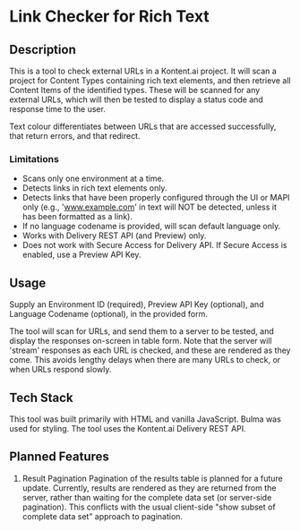 # Link Checker for Rich Text

## Description

This is a tool to check external URLs in a Kontent.ai project.
It will scan a project for Content Types containing rich text elements, and then retrieve all Content Items of the identified types.
These will be scanned for any external URLs, which will then be tested to display a status code and response time to the user.

Text colour differentiates between URLs that are accessed successfully, that return errors, and that redirect. 

### Limitations

- Scans only one environment at a time.
- Detects links in rich text elements only.
- Detects links that have been properly configured through the UI or MAPI only (e.g., 'www.example.com' in text will NOT be detected, unless it has been formatted as a link).
- If no language codename is provided, will scan default language only.
- Works with Delivery REST API (and Preview) only.
- Does not work with Secure Access for Delivery API. If Secure Access is enabled, use a Preview API Key.

## Usage

Supply an Environment ID (required), Preview API Key (optional), and Language Codename (optional), in the provided form.

The tool will scan for URLs, and send them to a server to be tested, and display the responses on-screen in table form. Note that the server will 'stream' responses as each URL is checked, and these are rendered as they come. This avoids lengthy delays when there are many URLs to check, or when URLs respond slowly.

## Tech Stack

This tool was built primarily with HTML and vanilla JavaScript.
Bulma was used for styling.
The tool uses the Kontent.ai Delivery REST API.

## Planned Features

1. Result Pagination
Pagination of the results table is planned for a future update. Currently, results are rendered as they are returned from the server, rather than waiting for the complete data set (or server-side pagination). This conflicts with the usual client-side "show subset of complete data set" approach to pagination.
